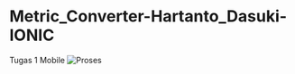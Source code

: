 # Metric_Converter-Hartanto_Dasuki-IONIC
Tugas 1 Mobile 
![Proses](https://github.com/wendski02/Metric_Converter-Hartanto_Dasuki-IONIC/assets/132433254/99842f6c-5408-423e-af4b-9e1b5fb59b90)
